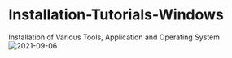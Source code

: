 # Installation-Tutorials-Windows
Installation of Various Tools, Application and Operating System
![2021-09-06](https://user-images.githubusercontent.com/87929992/148640679-70d61ba2-cbda-42f5-8a89-138ba384a3d3.png)
